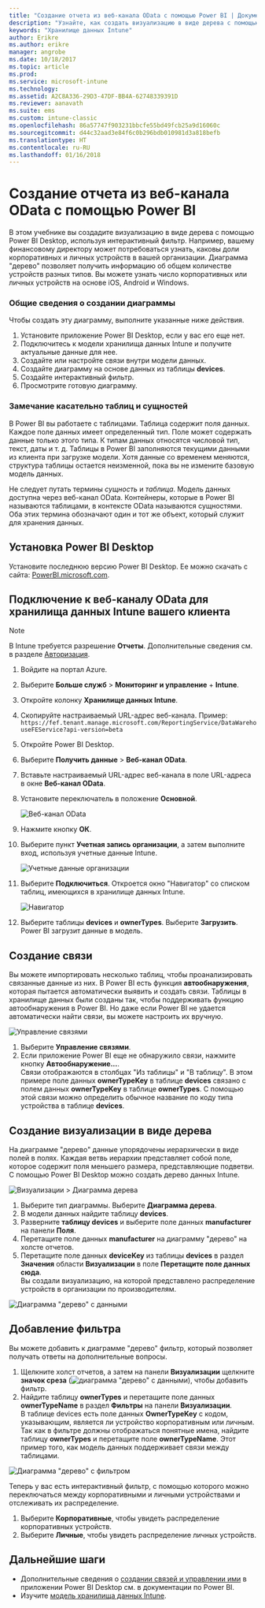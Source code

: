 ```yaml
---
title: "Создание отчета из веб-канала OData с помощью Power BI | Документы Майкрософт"
description: "Узнайте, как создать визуализацию в виде дерева с помощью Power BI Desktop, используя интерактивный фильтр из API хранилища данных Intune."
keywords: "Хранилище данных Intune"
author: Erikre
ms.author: erikre
manager: angrobe
ms.date: 10/18/2017
ms.topic: article
ms.prod: 
ms.service: microsoft-intune
ms.technology: 
ms.assetid: A2C8A336-29D3-47DF-BB4A-62748339391D
ms.reviewer: aanavath
ms.suite: ems
ms.custom: intune-classic
ms.openlocfilehash: 86a57747f903231bbcfe55bd49fcb25a9d16060c
ms.sourcegitcommit: d44c32aad3e84f6c0b296bdb010981d3a818befb
ms.translationtype: HT
ms.contentlocale: ru-RU
ms.lasthandoff: 01/16/2018
---
```

# <a name="create-a-report-from-the-odata-feed-with-power-bi"></a>Создание отчета из веб-канала OData с помощью Power BI

В этом учебнике вы создадите визуализацию в виде дерева с помощью Power BI Desktop, используя интерактивный фильтр. Например, вашему финансовому директору может потребоваться узнать, каковы доли корпоративных и личных устройств в вашей организации. Диаграмма "дерево" позволяет получить информацию об общем количестве устройств разных типов. Вы можете узнать число корпоративных или личных устройств на основе iOS, Android и Windows.

### <a name="overview-of-creating-the-chart"></a>Общие сведения о создании диаграммы

Чтобы создать эту диаграмму, выполните указанные ниже действия.
1. Установите приложение Power BI Desktop, если у вас его еще нет.
2. Подключитесь к модели хранилища данных Intune и получите актуальные данные для нее.
3. Создайте или настройте связи внутри модели данных.
4. Создайте диаграмму на основе данных из таблицы **devices**.
5. Создайте интерактивный фильтр.
6. Просмотрите готовую диаграмму.

### <a name="a-note-about-tables-and-entities"></a>Замечание касательно таблиц и сущностей

В Power BI вы работаете с таблицами. Таблица содержит поля данных. Каждое поле данных имеет определенный тип. Поле может содержать данные только этого типа. К типам данных относятся числовой тип, текст, даты и т. д. Таблицы в Power BI заполняются текущими данными из клиента при загрузке модели. Хотя данные со временем меняются, структура таблицы остается неизменной, пока вы не измените базовую модель данных.

Не следует путать термины _сущность_ и _таблица_. Модель данных доступна через веб-канал OData. Контейнеры, которые в Power BI называются таблицами, в контексте OData называются сущностями. Оба этих термина обозначают один и тот же объект, который служит для хранения данных.

## <a name="install-power-bi-desktop"></a>Установка Power BI Desktop

Установите последнюю версию Power BI Desktop. Ее можно скачать с сайта: [PowerBI.microsoft.com](https://powerbi.microsoft.com/desktop).

## <a name="connect-to-the-odata-feed-for-the-intune-data-warehouse-for-your-tenant"></a>Подключение к веб-каналу OData для хранилища данных Intune вашего клиента

> [!Note]  
> В Intune требуется разрешение **Отчеты**. Дополнительные сведения см. в разделе [Авторизация](reports-api-url.md).

1. Войдите на портал Azure.
2. Выберите **Больше служб** > **Мониторинг и управление** + **Intune**.
3. Откройте колонку **Хранилище данных Intune**.
4. Скопируйте настраиваемый URL-адрес веб-канала. Пример: `https://fef.tenant.manage.microsoft.com/ReportingService/DataWarehouseFEService?api-version=beta`
5. Откройте Power BI Desktop.
6. Выберите **Получить данные** > **Веб-канал OData**.
7. Вставьте настраиваемый URL-адрес веб-канала в поле URL-адреса в окне **Веб-канал OData**.
8. Установите переключатель в положение **Основной**.

    ![Веб-канал OData](media/reports-create-01-odatafeed.png)

9. Нажмите кнопку **ОК**.
10. Выберите пункт **Учетная запись организации**, а затем выполните вход, используя учетные данные Intune. 

    ![Учетные данные организации](media/reports-create-02-org-account.png)

11. Выберите **Подключиться**. Откроется окно "Навигатор" со списком таблиц, имеющихся в хранилище данных Intune. 

    ![Навигатор](media/reports-create-02-loadentities.png)

12. Выберите таблицы **devices** и **ownerTypes**.  Выберите **Загрузить**. Power BI загрузит данные в модель.

## <a name="create-a-relationship"></a>Создание связи 

Вы можете импортировать несколько таблиц, чтобы проанализировать связанные данные из них.  В Power BI есть функция **автообнаружения**, которая пытается автоматически выявить и создать связи. Таблицы в хранилище данных были созданы так, чтобы поддерживать функцию автообнаружения в Power BI. Но даже если Power BI не удается автоматически найти связи, вы можете настроить их вручную.

![Управление связями](media/reports-create-03-managerelationships.png)

1. Выберите **Управление связями**.
2. Если приложение Power BI еще не обнаружило связи, нажмите кнопку **Автообнаружение...**.  
Связи отображаются в столбцах "Из таблицы" и "В таблицу". В этом примере поле данных **ownerTypeKey** в таблице **devices** связано с полем данных **ownerTypeKey** в таблице **ownerTypes**. С помощью этой связи можно определить обычное название по коду типа устройства в таблице **devices**.

## <a name="create-a-treemap-visualization"></a>Создание визуализации в виде дерева

На диаграмме "дерево" данные упорядочены иерархически в виде полей в полях. Каждая ветвь иерархии представляет собой поле, которое содержит поля меньшего размера, представляющие подветви. С помощью Power BI Desktop можно создать дерево данных Intune.

![Визуализации > Диаграмма дерева](media/reports-create-03-treemap.png)

1. Выберите тип диаграммы. Выберите **Диаграмма дерева**.
2. В модели данных найдите таблицу **devices**.
3. Разверните **таблицу devices** и выберите поле данных **manufacturer** на панели **Поля**.
4. Перетащите поле данных **manufacturer** на диаграмму "дерево" на холсте отчетов.
5. Перетащите поле данных **deviceKey** из таблицы **devices** в раздел **Значения** области **Визуализации** в поле **Перетащите поле данных сюда**.  
Вы создали визуализацию, на которой представлено распределение устройств в организации по производителям.

![Диаграмма "дерево" с данными](media/reports-create-06-treemapwdata.png)

## <a name="add-a-filter"></a>Добавление фильтра

Вы можете добавить к диаграмме "дерево" фильтр, который позволяет получать ответы на дополнительные вопросы. 

1. Щелкните холст отчетов, а затем на панели **Визуализации** щелкните **значок среза** (![диаграмма "дерево" с данными](media/reports-create-slicer.png)), чтобы добавить фильтр.
2. Найдите таблицу **ownerTypes** и перетащите поле данных **ownerTypeName** в раздел **Фильтры** на панели **Визуализации**.  
   В таблице devices есть поле данных **OwnerTypeKey** с кодом, указывающим, является ли устройство корпоративным или личным. Так как в фильтре должны отображаться понятные имена, найдите таблицу **ownerTypes** и перетащите поле **ownerTypeName**. Этот пример того, как модель данных поддерживает связи между таблицами.

![Диаграмма "дерево" с фильтром](media/reports-create-08_ownertype.png)

Теперь у вас есть интерактивный фильтр, с помощью которого можно переключаться между корпоративными и личными устройствами и отслеживать их распределение.

1. Выберите **Корпоративные**, чтобы увидеть распределение корпоративных устройств.
2. Выберите **Личные**, чтобы увидеть распределение личных устройств.

## <a name="next-steps"></a>Дальнейшие шаги

 - Дополнительные сведения о [создании связей и управлении ими](https://powerbi.microsoft.com/documentation/powerbi-desktop-create-and-manage-relationships/) в приложении Power BI Desktop см. в документации по Power BI.
 - Изучите [модель хранилища данных Intune](https://docs.microsoft.com/intune/reports-ref-data-model).
